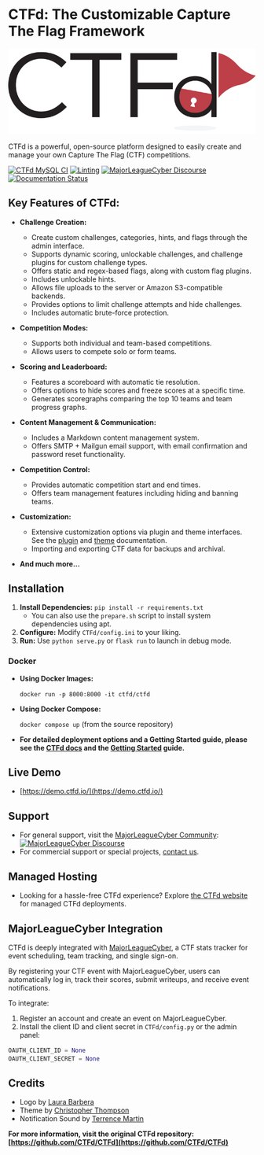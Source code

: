 # CTFd: The Customizable Capture The Flag Framework

[![](https://github.com/CTFd/CTFd/blob/master/CTFd/themes/core/static/img/logo.png?raw=true)](https://github.com/CTFd/CTFd)

CTFd is a powerful, open-source platform designed to easily create and manage your own Capture The Flag (CTF) competitions.

[![CTFd MySQL CI](https://github.com/CTFd/CTFd/workflows/CTFd%20MySQL%20CI/badge.svg?branch=master)](https://github.com/CTFd/CTFd/actions)
[![Linting](https://github.com/CTFd/CTFd/workflows/Linting/badge.svg?branch=master)](https://github.com/CTFd/CTFd/actions)
[![MajorLeagueCyber Discourse](https://img.shields.io/discourse/status?server=https%3A%2F%2Fcommunity.majorleaguecyber.org%2F)](https://community.majorleaguecyber.org/)
[![Documentation Status](https://api.netlify.com/api/v1/badges/6d10883a-77bb-45c1-a003-22ce1284190e/deploy-status)](https://docs.ctfd.io)

## Key Features of CTFd:

*   **Challenge Creation:**
    *   Create custom challenges, categories, hints, and flags through the admin interface.
    *   Supports dynamic scoring, unlockable challenges, and challenge plugins for custom challenge types.
    *   Offers static and regex-based flags, along with custom flag plugins.
    *   Includes unlockable hints.
    *   Allows file uploads to the server or Amazon S3-compatible backends.
    *   Provides options to limit challenge attempts and hide challenges.
    *   Includes automatic brute-force protection.

*   **Competition Modes:**
    *   Supports both individual and team-based competitions.
    *   Allows users to compete solo or form teams.

*   **Scoring and Leaderboard:**
    *   Features a scoreboard with automatic tie resolution.
    *   Offers options to hide scores and freeze scores at a specific time.
    *   Generates scoregraphs comparing the top 10 teams and team progress graphs.

*   **Content Management & Communication:**
    *   Includes a Markdown content management system.
    *   Offers SMTP + Mailgun email support, with email confirmation and password reset functionality.

*   **Competition Control:**
    *   Provides automatic competition start and end times.
    *   Offers team management features including hiding and banning teams.

*   **Customization:**
    *   Extensive customization options via plugin and theme interfaces.  See the [plugin](https://docs.ctfd.io/docs/plugins/overview) and [theme](https://docs.ctfd.io/docs/themes/overview) documentation.
    *   Importing and exporting CTF data for backups and archival.

*   **And much more...**

## Installation

1.  **Install Dependencies:** `pip install -r requirements.txt`
    *   You can also use the `prepare.sh` script to install system dependencies using apt.
2.  **Configure:** Modify `CTFd/config.ini` to your liking.
3.  **Run:** Use `python serve.py` or `flask run` to launch in debug mode.

### Docker

*   **Using Docker Images:**

    `docker run -p 8000:8000 -it ctfd/ctfd`

*   **Using Docker Compose:**

    `docker compose up` (from the source repository)

*   **For detailed deployment options and a Getting Started guide, please see the [CTFd docs](https://docs.ctfd.io/docs/deployment/installation) and the [Getting Started](https://docs.ctfd.io/tutorials/getting-started/) guide.**

## Live Demo

*   [https://demo.ctfd.io/](https://demo.ctfd.io/)

## Support

*   For general support, visit the [MajorLeagueCyber Community](https://community.majorleaguecyber.org/):
    [![MajorLeagueCyber Discourse](https://img.shields.io/discourse/status?server=https%3A%2F%2Fcommunity.majorleaguecyber.org%2F)](https://community.majorleaguecyber.org/)
*   For commercial support or special projects, [contact us](https://ctfd.io/contact/).

## Managed Hosting

*   Looking for a hassle-free CTFd experience? Explore [the CTFd website](https://ctfd.io/) for managed CTFd deployments.

## MajorLeagueCyber Integration

CTFd is deeply integrated with [MajorLeagueCyber](https://majorleaguecyber.org/), a CTF stats tracker for event scheduling, team tracking, and single sign-on.

By registering your CTF event with MajorLeagueCyber, users can automatically log in, track their scores, submit writeups, and receive event notifications.

To integrate:
1. Register an account and create an event on MajorLeagueCyber.
2. Install the client ID and client secret in `CTFd/config.py` or the admin panel:

```python
OAUTH_CLIENT_ID = None
OAUTH_CLIENT_SECRET = None
```

## Credits

*   Logo by [Laura Barbera](http://www.laurabb.com/)
*   Theme by [Christopher Thompson](https://github.com/breadchris)
*   Notification Sound by [Terrence Martin](https://soundcloud.com/tj-martin-composer)

**For more information, visit the original CTFd repository: [https://github.com/CTFd/CTFd](https://github.com/CTFd/CTFd)**
